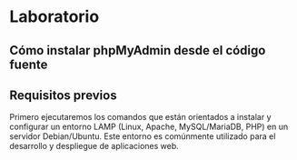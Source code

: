 # Laboratorio

## Cómo instalar phpMyAdmin desde el código fuente

## Requisitos previos

Primero ejecutaremos los comandos que están orientados a instalar y configurar un entorno LAMP (Linux, Apache, MySQL/MariaDB, PHP) en un servidor Debian/Ubuntu. Este entorno es comúnmente utilizado para el desarrollo y despliegue de aplicaciones web.
